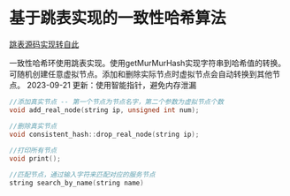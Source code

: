# 基于跳表实现的一致性哈希算法



[跳表源码实现转自此](https://github.com/youngyangyang04/Skiplist-CPP)

一致性哈希环使用跳表实现。使用getMurMurHash实现字符串到哈希值的转换。可随机创建任意虚拟节点。添加和删除实际节点时虚拟节点会自动转换到其他节点。
2023-09-21 更新：使用智能指针，避免内存泄漏

```cpp
//添加真实节点 -- 第一个节点为节点名字，第二个参数为虚拟节点个数
void add_real_node(string ip, unsigned int num);

//删除真实节点
void consistent_hash::drop_real_node(string ip);
    
//打印所有节点
void print();

//匹配节点，通过输入字符来匹配对应的服务节点
string search_by_name(string name)
    
```

